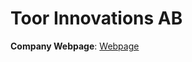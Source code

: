 

# Toor Innovations AB
**Company Webpage**: [Webpage]([webpage])


<!---
StaffanOB/StaffanOB is a ✨ special ✨ repository because its `README.md` (this file) appears on your GitHub profile.
You can click the Preview link to take a look at your changes.
--->

[website]: http://www.toor.se
